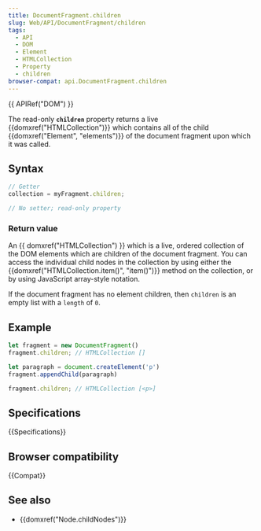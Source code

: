 ```yaml
---
title: DocumentFragment.children
slug: Web/API/DocumentFragment/children
tags:
  - API
  - DOM
  - Element
  - HTMLCollection
  - Property
  - children
browser-compat: api.DocumentFragment.children
---
```

{{ APIRef("DOM") }}

The read-only **`children`** property returns a live {{domxref("HTMLCollection")}}
which contains all of the child {{domxref("Element", "elements")}} of the document fragment upon which it was called.

## Syntax

```js
// Getter
collection = myFragment.children;

// No setter; read-only property
```

### Return value

An {{ domxref("HTMLCollection") }} which is a live, ordered collection of the DOM
elements which are children of the document fragment. You can access the
individual child nodes in the collection by using either the
{{domxref("HTMLCollection.item()", "item()")}} method on the collection, or by using
JavaScript array-style notation.

If the document fragment has no element children, then `children` is an empty list with a
`length` of `0`.

## Example

```js
let fragment = new DocumentFragment()
fragment.children; // HTMLCollection []

let paragraph = document.createElement('p')
fragment.appendChild(paragraph)

fragment.children; // HTMLCollection [<p>]
```

## Specifications

{{Specifications}}

## Browser compatibility

{{Compat}}

## See also

- {{domxref("Node.childNodes")}}
